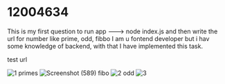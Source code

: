 # 12004634
This is my first question
to run app ---> node index.js
and then write the url for number like prime, odd, fibbo
I am u fontend developer but i hav some knowledge of backend, with that I have implemented this task.

test url

![1](https://github.com/Niteesh-pal/12004634/assets/106337502/58f2c061-270a-4218-bbf6-887c3130d010)
primes
![Screenshot (589)](https://github.com/Niteesh-pal/12004634/assets/106337502/893fc047-7e32-4b83-b849-31339c71b0b7)
fibo
![2](https://github.com/Niteesh-pal/12004634/assets/106337502/3aacd436-2201-4d32-81cc-e19b0411c72e)
odd
![3](https://github.com/Niteesh-pal/12004634/assets/106337502/1188d5d3-e888-4701-9682-50daf4724e80)


